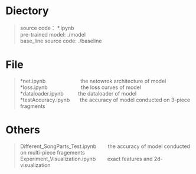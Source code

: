 # Diectory   
> source code： *.ipynb   
> pre-trained model: ./model   
> base_line source code: ./baseline   
   
# File    
>*net.ipynb&nbsp;&nbsp;&nbsp;&nbsp;&nbsp;&nbsp;&nbsp;&nbsp;&nbsp;&nbsp;&nbsp;&nbsp;&nbsp;&nbsp;&nbsp;&nbsp;&nbsp;&nbsp;&nbsp;&nbsp;&nbsp;&nbsp;&nbsp;&nbsp;the netowrok architecture of model   
> *loss.ipynb&nbsp;&nbsp;&nbsp;&nbsp;&nbsp;&nbsp;&nbsp;&nbsp;&nbsp;&nbsp;&nbsp;&nbsp;&nbsp;&nbsp;&nbsp;&nbsp;&nbsp;&nbsp;&nbsp;&nbsp;&nbsp;&nbsp;&nbsp;the loss curves of model   
>*dataloader.ipynb&nbsp;&nbsp;&nbsp;&nbsp;&nbsp;&nbsp;&nbsp;&nbsp;&nbsp;&nbsp;the dataloader of model
>*testAccuracy.ipynb&nbsp;&nbsp;&nbsp;&nbsp;&nbsp;&nbsp;&nbsp;the accuracy of model conducted on 3-piece fragments
  
# Others
>Different_SongParts_Test.ipynb&nbsp;&nbsp;&nbsp;&nbsp;&nbsp;&nbsp;&nbsp;&nbsp;the accuracy of model conducted on multi-piece fragements    
>Experiment_Visualization.ipynb&nbsp;&nbsp;&nbsp;&nbsp;&nbsp;&nbsp;&nbsp;&nbsp;exact features and 2d-visualization
